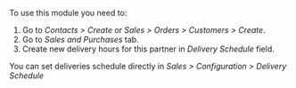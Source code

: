 To use this module you need to:

1.  Go to *Contacts \> Create* or *Sales \> Orders \> Customers \>
    Create*.
2.  Go to *Sales and Purchases* tab.
3.  Create new delivery hours for this partner in *Delivery Schedule*
    field.

You can set deliveries schedule directly in *Sales \> Configuration \>
Delivery Schedule*
